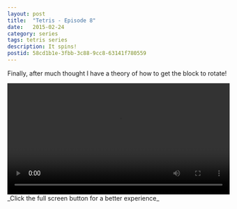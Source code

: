 ```yaml
---
layout: post
title:  "Tetris - Episode 8"
date:   2015-02-24
category: series
tags: tetris series
description: It spins!
postid: 58cd1b1e-3fbb-3c88-9cc8-63141f780559
---
```


Finally, after much thought I have a theory of how to get the block to rotate!

<video style="width:100%;" controls>
	<source src="http://videos.quarrantine.com?name=tetris8.mp4" type="video/mp4">
</video>
_Click the full screen button for a better experience_
